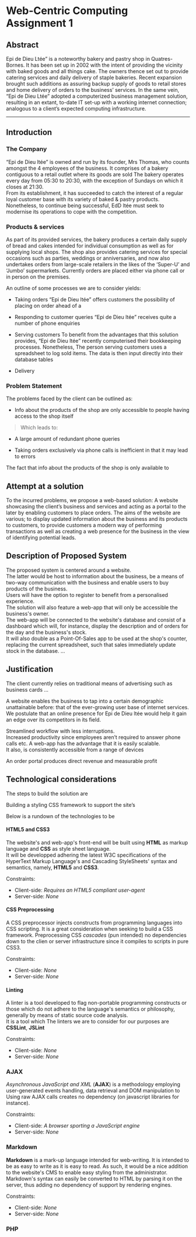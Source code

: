 # Web-Centric Computing Assignment 1 #
## Abstract ##

Epi de Dieu Ltée” is a noteworthy bakery and pastry shop in Quatres-Bornes. 
It has been set up in 2002 with the intent of providing the vicinity 
with baked goods and all things cake.
The owners thence set out to provide catering services and daily delivery of staple bakeries. 
Recent expansion brought such additions as assuring backup supply of goods to retail stores 
and home delivery of orders to the business’ services.
In the same vein, “Epi de Dieu Ltée” adopted a computerized business management solution, 
resulting in an extant, to-date IT set-up with a working internet connection; 
analogous to a client’s expected computing infrastructure.

---

## Introduction ##
### The Company ###

“Epi de Dieu ltée” is owned and run by its founder, Mrs Thomas,
who counts amongst the 4 employees of the business.
It comprises of a bakery contiguous to a retail outlet where its goods are sold
The bakery operates every day from 05:30 to 20:30, with the exception of 
Sundays on which it closes at 21:30.  
From its establishment,
it has succeeded to catch the interest of a regular loyal customer base with
its variety of baked & pastry products.  
Nonetheless, to continue being successful, EdD ltée must seek to modernise its 
operations to cope with the competition.


### Products & services ###

As part of its provided services, the bakery produces a certain daily supply of bread and 
cakes intended for individual consumption as well as for supplying local shops.
The shop also provides catering services for special occasions such as parties, 
weddings or anniversaries, 
and now also undertakes orders from large-scale retailers in the likes of 
the ‘Super-U’ and ‘Jumbo’ supermarkets.
Currently orders are placed either via phone call or in person on the premises.


An outline of some processes we are to consider yields:

- Taking orders
“Epi de Dieu ltée” offers customers the possibility of placing on order ahead of a 

- Responding to customer queries
“Epi de Dieu ltée” receives quite a number of phone enquiries 

+ Serving customers
To benefit from the advantages that this solution provides, “Epi de Dieu ltée” 
recently computerised their bookkeeping processes. Nonetheless, 
The person serving customers uses a spreadsheet to log sold items. The data is then 
input directly into their database tables

+ Delivery


### Problem Statement ###

The problems faced by the client can be outlined as:
- Info about the products of the shop are only accessible to people having access to the shop itself
> Which leads to:

- A large amount of redundant phone queries
	
- Taking orders exclusively via phone calls is inefficient in that it may lead to errors 

The fact that info about the products of the shop is only available to 
 


<!--- Edd ltd, hereinafter referred to as “the client”  is an ex

The problems faced by edd ltd are typical of 
With the advance of

-->

## Attempt at a solution ##

To the incurred problems, we propose a web-based solution: A website showcasing the client’s business
and services and acting as a portal to the later by enabling customers to place orders.
The aims of the website are various; to display updated information about the business and its products 
to customers, to provide customers a modern way of performing transactions as well as creating a 
web presence for the business in the view of identifying potential leads.


## Description of Proposed System ##

The proposed system is centered around a website.  
The latter would be host to information about the business, be a 
means of two-way communication with the business and enable users 
to buy products of the business.  
Users will have the option to register to benefit from a 
personalised experience.  
The solution will also feature a web-app that will only be 
accessible the business's owner.  
The web-app will be connected to the website's database and 
consist of a dashboard which will, for instance, display the 
description and of orders for the day and the business's stock.  
It will also double as a Point-Of-Sales app to be used at the shop's 
counter, replacing the current spreadsheet, such that sales 
immediately update stock in the database. ...  


## Justification ##

The client currently relies on traditional means of advertising 
such as business cards ...

A website enables the business to tap into a certain demographic 
unattainable before: 
that of the ever-growing user base of internet services.
We postulate that an online presence for Epi de Dieu ltée would 
help it gain an edge over its competitors in its field.  

Streamlined workflow with less interruptions.  
Increased productivity since employees aren’t required 
to answer phone calls etc.
A web-app has the advantage that it is easily scalable.  
It also, is consistently accessible from a range of devices 

An order portal produces direct revenue and measurable profit
 
 









## Technological considerations ##

The steps to build the solution are

Building a styling CSS framework to support the site’s 

Below is a rundown of the technologies to be 


#### HTML5 and CSS3 ####

The website's and web-app's front-end will be built using **HTML** as markup
language and **CSS** as style sheet language.  
It will be developped adhering the latest W3C specifications of the
HyperText Markup Language's and Cascading StyleSheets' syntax and semantics,
namely, **HTML5** and **CSS3**.

Constraints:
- Client-side: *Requires an HTML5 compliant user-agent*
- Server-side: *None*

#### CSS Preprocessing ####

A CSS preprocessor injects constructs from programming languages into CSS scripting.
It is a great consideration when seeking to build a CSS framework.
Preprocessing CSS *cascades* (pun intended) no dependencies down to the clien or server
infrastructure since it compiles to scripts in pure CSS3.

Constraints:
- Client-side: *None*
- Server-side: *None*

#### Linting ####

A linter is a tool developed to flag non-portable programming constructs 
or those which do not adhere to the language's semantics or philosophy, 
generally by means of static source code analysis.  
It is a tool which 
The linters we are to consider for our purposes are **CSSLint**, **JSLint**  

Constraints:
- Client-side: *None*
- Server-side: *None*

### AJAX ###

*Asynchronous JavaScript and XML* (**AJAX**) is a methodology employing user-generated events handling, 
data retrieval and DOM manipulation to 
Using raw AJAX calls creates no dependency (on javascript libraries for instance).

Constraints:
- Client-side: *A browser sporting a JavaScript engine*
- Server-side: *None*

### Markdown ###

**Markdown** is a mark-up language intended for web-writing.
It is intended to be as easy to write as it is easy to read.
As such, it would be a nice addition to the website's CMS to 
enable easy styling from the administrator.  
Markdown's syntax can easily be converted to HTML by parsing it on 
the server, thus adding no dependency of support by 
rendering engines.  

Constraints:
- Client-side: *None*
- Server-side: *None*


### PHP ###